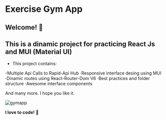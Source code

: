 # Exercise Gym App

## Welcome! 👋

## This is a dinamic project for practicing React Js and MUI (Material UI)

* This project contains: 

-Multiple Api Calls to Rapid-Api Hub
⋅Responsive interface desing using MUI
⋅Dinamic routes using React-Router-Dom V6
⋅Best practices and folder structure
⋅Awesome interface components

And many more.
I hope you like it.

![gymapp](https://user-images.githubusercontent.com/45151760/175989858-a95a330f-e646-452e-a051-d7ecb6fb58eb.png)

**I love to code!** 🚀
